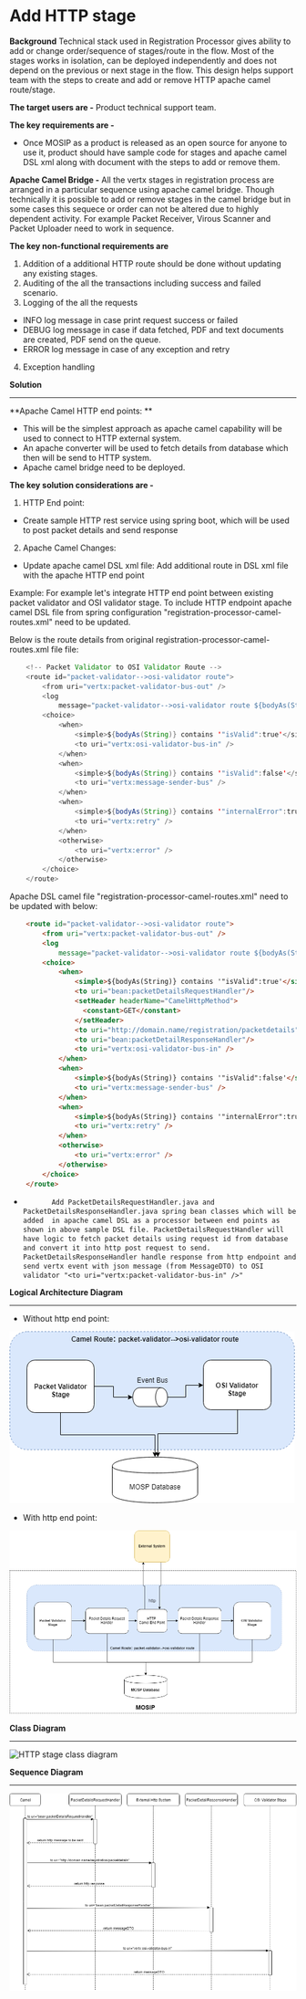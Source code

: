 
# Add HTTP stage 

**Background**
Technical stack used in Registration Processor gives ability to add or change order/sequence of stages/route in the flow. Most of the stages works in isolation, can be deployed independently and does not depend on the previous or next stage in the flow. This design helps support team with the steps to create and add or remove HTTP apache camel route/stage.

**The target users are -**
Product technical support team.

**The key requirements are -**
-	Once MOSIP as a product is released as an open source for anyone to use it, product should have sample code for stages and apache camel DSL xml along with document with the steps to add or remove them.

**Apache Camel Bridge -**
All the vertx stages in registration process are arranged in a particular sequence using apache camel bridge. Though technically it is possible to add or remove stages in the camel bridge but in some cases this sequece or order can not be altered due to highly dependent activity. For example Packet Receiver, Virous Scanner and Packet Uploader need to work in sequence. 

**The key non-functional requirements are**
1.	Addition of a additional HTTP route should be done without updating any existing stages.
2.  Auditing of the all the transactions including success and failed scenario.
3.	Logging of the all the requests
- 	INFO log message in case print request success or failed
- 	DEBUG log message in case if data fetched, PDF and text documents are created, PDF send on the queue.
- 	ERROR log message in case of any exception and retry
4.	Exception handling


**Solution**

------------

**Apache Camel HTTP end points: **

- This will be the simplest approach as apache camel capability will be used to connect to HTTP external system. 
- An apache converter will be used to fetch details from database which then will be send to HTTP system.
- Apache camel bridge need to be deployed.

**The key solution considerations are -**
1.	HTTP End point:
- Create sample HTTP rest service using spring boot, which will be used to post packet details and send response 

2.	Apache Camel Changes:
- 	Update apache camel DSL xml file:
Add additional route in DSL xml file with the apache HTTP end point 

Example: For example let's integrate HTTP end point between existing packet validator and OSI validator stage. To include HTTP endpoint apache camel DSL file from spring configuration "registration-processor-camel-routes.xml" need to be updated.

Below is the route details from original registration-processor-camel-routes.xml file file:

```java
	<!-- Packet Validator to OSI Validator Route -->
	<route id="packet-validator-->osi-validator route">
		<from uri="vertx:packet-validator-bus-out" />
		<log
			message="packet-validator-->osi-validator route ${bodyAs(String)}" />
		<choice>
			<when>
				<simple>${bodyAs(String)} contains '"isValid":true'</simple>
				<to uri="vertx:osi-validator-bus-in" />
			</when>
			<when>
				<simple>${bodyAs(String)} contains '"isValid":false'</simple>
				<to uri="vertx:message-sender-bus" />
			</when>
			<when>
				<simple>${bodyAs(String)} contains '"internalError":true'</simple>
				<to uri="vertx:retry" />
			</when>
			<otherwise>
				<to uri="vertx:error" />
			</otherwise>
		</choice>
	</route>
```
Apache DSL camel file "registration-processor-camel-routes.xml" need to be updated with below:

```html
	<route id="packet-validator-->osi-validator route">
		<from uri="vertx:packet-validator-bus-out" />
		<log
			message="packet-validator-->osi-validator route ${bodyAs(String)}" />
		<choice>
			<when>
				<simple>${bodyAs(String)} contains '"isValid":true'</simple>
				<to uri="bean:packetDetailsRequestHandler"/>
				<setHeader headerName="CamelHttpMethod">
			      <constant>GET</constant>
			    </setHeader>
				<to uri="http://domain.name/registration/packetdetails" />
				<to uri="bean:packetDetailResponseHandler"/>
				<to uri="vertx:osi-validator-bus-in" />
			</when>
			<when>
				<simple>${bodyAs(String)} contains '"isValid":false'</simple>
				<to uri="vertx:message-sender-bus" />
			</when>
			<when>
				<simple>${bodyAs(String)} contains '"internalError":true'</simple>
				<to uri="vertx:retry" />
			</when>
			<otherwise>
				<to uri="vertx:error" />
			</otherwise>
		</choice>
	</route>
```
-			 Add PacketDetailsRequestHandler.java and PacketDetailsResponseHandler.java spring bean classes which will be added  in apache camel DSL as a processor between end points as shown in above sample DSL file. PacketDetailsRequestHandler will have logic to fetch packet details using request id from database and convert it into http post request to send. PacketDetailsResponseHandler handle response from http endpoint and send vertx event with json message (from MessageDTO) to OSI validator "<to uri="vertx:packet-validator-bus-in" />"


**Logical Architecture Diagram**

------------
- Without http end point:

![HTTP stage diagram](_images/registration_external_without_http_integration.png)

- With http end point:

![HTTP stage diagram](_images/registration_external_with_http_integration.png)


**Class Diagram**

------------

![HTTP stage class diagram](_images/http_stage_class_diagram.png)

**Sequence Diagram**

------------

![Reprocess sequence diagram](_images/http_stage_seq_diagram.png)
